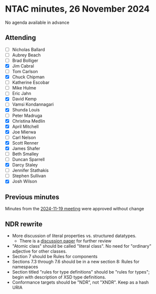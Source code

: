 # NTAC minutes, 26 November 2024

No agenda available in advance

## Attending

- [ ] Nicholas Ballard
- [ ] Aubrey Beach
- [ ] Brad Bolliger
- [x] Jim Cabral
- [ ] Tom Carlson
- [x] Chuck Chipman
- [ ] Katherine Escobar
- [ ] Mike Hulme
- [ ] Eric Jahn
- [x] David Kemp
- [ ] Vamsi Kondannagari
- [x] Shunda Louis
- [ ] Peter Madruga
- [x] Christina Medlin
- [x] April Mitchell
- [x] Joe Mierwa
- [ ] Carl Nelson
- [x] Scott Renner
- [x] James Shafer
- [ ] Beth Smalley
- [ ] Duncan Sparrell
- [x] Darcy Staley 
- [ ] Jennifer Stathakis
- [ ] Stephen Sullivan
- [x] Josh Wilson

## Previous minutes

Minutes from the [2024-11-19 meeting](2024-11-19-minutes.md) were approved without change

## NDR rewrite

* More discussion of literal properties vs. structured datatypes.
  * There is a [discussion paper](../../documents/docs/StructuredDatatype-241125.md) for further review
* "Atomic class" should be called "literal class".  No need for "ordinary" adjective for other classes.
* Section 7 should be Rules for components
* Sections 7.3 through 7.6 should be in a new section 8: Rules for namespaces
* Section titled "rules for type definitions" should be "rules for types"; begin with description of XSD type definitions.
* Conformance targets should be "NDR",  not "XNDR".  Keep as a hash URIA

